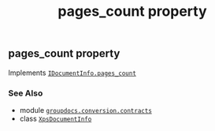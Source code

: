 ﻿---
title: pages_count property
second_title: GroupDocs.Conversion for Python via .NET API References
description: 
type: docs
weight: 90
url: /python-net/groupdocs.conversion.contracts/xpsdocumentinfo/pages_count/
is_root: false
---

## pages_count property


Implements [`IDocumentInfo.pages_count`](/conversion/python-net/groupdocs.conversion.contracts/idocumentinfo#pages_count)

### See Also
* module [`groupdocs.conversion.contracts`](../../)
* class [`XpsDocumentInfo`](/conversion/python-net/groupdocs.conversion.contracts/xpsdocumentinfo)
